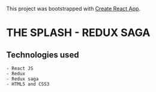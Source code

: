 This project was bootstrapped with [Create React App](https://github.com/facebook/create-react-app).

# THE SPLASH - REDUX SAGA

## Technologies used
    - React JS
    - Redux
    - Redux saga
    - HTML5 and CSS3



